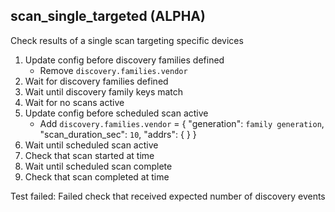 
## scan_single_targeted (ALPHA)

Check results of a single scan targeting specific devices

1. Update config before discovery families defined
    * Remove `discovery.families.vendor`
1. Wait for discovery families defined
1. Wait until discovery family keys match
1. Wait for no scans active
1. Update config before scheduled scan active
    * Add `discovery.families.vendor` = { "generation": `family generation`, "scan_duration_sec": `10`, "addrs": {  } }
1. Wait until scheduled scan active
1. Check that scan started at time
1. Wait until scheduled scan complete
1. Check that scan completed at time

Test failed: Failed check that received expected number of discovery events
